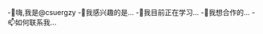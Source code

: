 -👋嗨,我是@csuergzy
-👀我感兴趣的是...
-🌱我目前正在学习...
-💞我想合作的️...
-📫如何联系我...

<!---
csuergzy/csuergzy是一个✨特殊✨存储库,因为它的" README.md "(该文件)出现在您的开源代码库个人资料中。
您可以单击预览链接来查看您的更改。
--->
